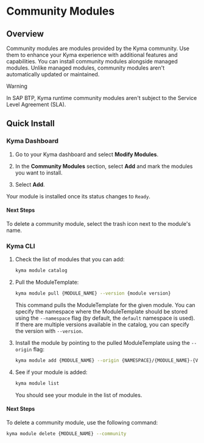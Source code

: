 # Community Modules

## Overview

Community modules are modules provided by the Kyma community. Use them to enhance your Kyma experience with additional features and capabilities. You can install community modules alongside managed modules. Unlike managed modules, community modules aren't automatically updated or maintained.

> [!WARNING]
> In SAP BTP, Kyma runtime community modules aren't subject to the Service Level Agreement (SLA).

## Quick Install

<!-- tabs:start -->

### **Kyma Dashboard**

1. Go to your Kyma dashboard and select **Modify Modules**.

2. In the **Community Modules** section, select **Add** and mark the modules you want to install.

3. Select **Add**.

Your module is installed once its status changes to `Ready`.

#### Next Steps

To delete a community module, select the trash icon next to the module's name.

### **Kyma CLI**

1. Check the list of modules that you can add:

    ```bash
    kyma module catalog
    ```

2. Pull the ModuleTemplate:

    ```bash
    kyma module pull {MODULE_NAME} --version {module version}
    ```

    This command pulls the ModuleTemplate for the given module. You can specify the namespace where the ModuleTemplate should be stored using the `--namespace` flag (by default, the `default` namespace is used). If there are multiple versions available in the catalog, you can specify the version with `--version`.

3. Install the module by pointing to the pulled ModuleTemplate using the `--origin` flag:

    ```bash
    kyma module add {MODULE_NAME} --origin {NAMESPACE}/{MODULE_NAME}-{VERSION} --default-cr
    ```

4. See if your module is added:

    ```bash
    kyma module list
    ```

    You should see your module in the list of modules.

#### Next Steps

To delete a community module, use the following command:

   ```bash
   kyma module delete {MODULE_NAME} --community
   ```

   <!-- tabs:end -->